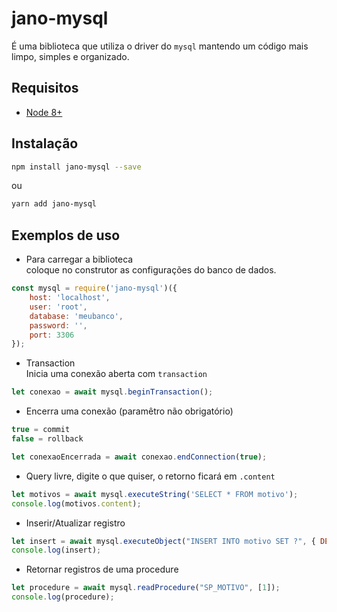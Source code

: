 # jano-mysql

É uma biblioteca que utiliza o driver do `mysql` mantendo um código mais limpo, simples e organizado.

## Requisitos
* [Node 8+](https://nodejs.org/en/)
## Instalação
```bash
npm install jano-mysql --save
````
ou
```bash
yarn add jano-mysql
````
## Exemplos de uso
* Para carregar a biblioteca  
   coloque no construtor as configurações do banco de dados.  

```javascript
const mysql = require('jano-mysql')({
    host: 'localhost',
    user: 'root',
    database: 'meubanco',
    password: '',
    port: 3306
});
```
* Transaction  
Inicia uma conexão aberta com `transaction` 
```javascript
let conexao = await mysql.beginTransaction();
 ```

* Encerra uma conexão (paramêtro não obrigatório) 

```javascript
true = commit 
false = rollback
  ```
```javascript
let conexaoEncerrada = await conexao.endConnection(true);
 ```
* Query livre, digite o que quiser, o retorno ficará em `.content`

```javascript
let motivos = await mysql.executeString('SELECT * FROM motivo');
console.log(motivos.content);
```     
* Inserir/Atualizar registro

```javascript
let insert = await mysql.executeObject("INSERT INTO motivo SET ?", { DESCRICAO: 'teste' });
console.log(insert);
``` 

* Retornar registros de uma procedure
```javascript
let procedure = await mysql.readProcedure("SP_MOTIVO", [1]);
console.log(procedure);
``` 

